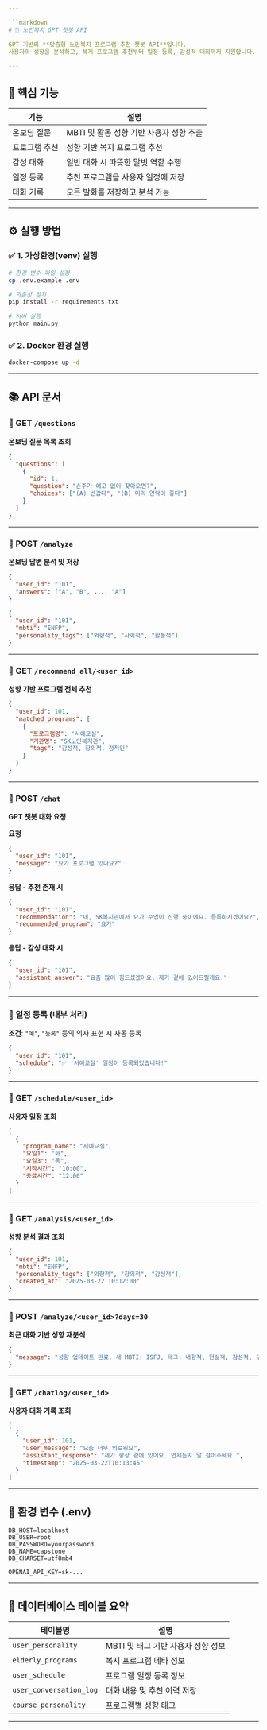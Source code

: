 ```yaml
---

```markdown
# 🤖 노인복지 GPT 챗봇 API

GPT 기반의 **맞춤형 노인복지 프로그램 추천 챗봇 API**입니다.  
사용자의 성향을 분석하고, 복지 프로그램 추천부터 일정 등록, 감성적 대화까지 지원합니다.

---
```


## 🚀 핵심 기능

| 기능 | 설명 |
|------|------|
| 온보딩 질문 | MBTI 및 활동 성향 기반 사용자 성향 추출 |
| 프로그램 추천 | 성향 기반 복지 프로그램 추천 |
| 감성 대화 | 일반 대화 시 따뜻한 말벗 역할 수행 |
| 일정 등록 | 추천 프로그램을 사용자 일정에 저장 |
| 대화 기록 | 모든 발화를 저장하고 분석 가능 |

---

## ⚙️ 실행 방법

### ✅ 1. 가상환경(venv) 실행

```bash
# 환경 변수 파일 설정
cp .env.example .env

# 의존성 설치
pip install -r requirements.txt

# 서버 실행
python main.py
```

### ✅ 2. Docker 환경 실행

```bash
docker-compose up -d
```

---

## 📚 API 문서

### 📌 GET `/questions`  
**온보딩 질문 목록 조회**

```json
{
  "questions": [
    {
      "id": 1,
      "question": "손주가 예고 없이 찾아오면?",
      "choices": ["(A) 반갑다", "(B) 미리 연락이 좋다"]
    }
  ]
}
```

---

### 📌 POST `/analyze`  
**온보딩 답변 분석 및 저장**

```json
{
  "user_id": "101",
  "answers": ["A", "B", ..., "A"]
}
```

```json
{
  "user_id": "101",
  "mbti": "ENFP",
  "personality_tags": ["외향적", "사회적", "활동적"]
}
```

---

### 📌 GET `/recommend_all/<user_id>`  
**성향 기반 프로그램 전체 추천**

```json
{
  "user_id": 101,
  "matched_programs": [
    {
      "프로그램명": "서예교실",
      "기관명": "SK노인복지관",
      "tags": "감성적, 창의적, 정적인"
    }
  ]
}
```

---

### 📌 POST `/chat`  
**GPT 챗봇 대화 요청**

**요청**

```json
{
  "user_id": "101",
  "message": "요가 프로그램 있나요?"
}
```

**응답 - 추천 존재 시**

```json
{
  "user_id": "101",
  "recommendation": "네, SK복지관에서 요가 수업이 진행 중이에요. 등록하시겠어요?",
  "recommended_program": "요가"
}
```

**응답 - 감성 대화 시**

```json
{
  "user_id": "101",
  "assistant_answer": "요즘 많이 힘드셨겠어요. 제가 곁에 있어드릴게요."
}
```

---

### 📌 일정 등록 (내부 처리)  
**조건**: `"예"`, `"등록"` 등의 의사 표현 시 자동 등록

```json
{
  "user_id": "101",
  "schedule": "✅ '서예교실' 일정이 등록되었습니다!"
}
```

---

### 📌 GET `/schedule/<user_id>`  
**사용자 일정 조회**

```json
[
  {
    "program_name": "서예교실",
    "요일1": "화",
    "요일3": "목",
    "시작시간": "10:00",
    "종료시간": "12:00"
  }
]
```

---

### 📌 GET `/analysis/<user_id>`  
**성향 분석 결과 조회**

```json
{
  "user_id": 101,
  "mbti": "ENFP",
  "personality_tags": ["외향적", "창의적", "감성적"],
  "created_at": "2025-03-22 10:12:00"
}
```

---

### 📌 POST `/analyze/<user_id>?days=30`  
**최근 대화 기반 성향 재분석**

```json
{
  "message": "성향 업데이트 완료. 새 MBTI: ISFJ, 태그: 내향적, 현실적, 감성적, 구조적"
}
```

---

### 📌 GET `/chatlog/<user_id>`  
**사용자 대화 기록 조회**

```json
[
  {
    "user_id": 101,
    "user_message": "요즘 너무 외로워요",
    "assistant_response": "제가 항상 곁에 있어요. 언제든지 말 걸어주세요.",
    "timestamp": "2025-03-22T10:13:45"
  }
]
```

---

## 📂 환경 변수 (.env)

```env
DB_HOST=localhost
DB_USER=root
DB_PASSWORD=yourpassword
DB_NAME=capstone
DB_CHARSET=utf8mb4

OPENAI_API_KEY=sk-...
```

---

## 🧱 데이터베이스 테이블 요약

| 테이블명 | 설명 |
|----------|------|
| `user_personality` | MBTI 및 태그 기반 사용자 성향 정보 |
| `elderly_programs` | 복지 프로그램 메타 정보 |
| `user_schedule` | 프로그램 일정 등록 정보 |
| `user_conversation_log` | 대화 내용 및 추천 이력 저장 |
| `course_personality` | 프로그램별 성향 태그 |

---
